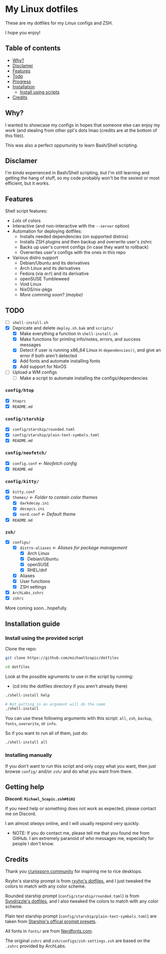 # My Linux dotfiles

These are my dotfiles for my Linux configs and ZSH.

I hope you enjoy!

## Table of contents

- [Why?](https://github.com/michaelScopic/dotfiles#why)
- [Disclamer](https://github.com/michaelScopic/dotfiles#disclamer)
- [Features](https://github.com/michaelScopic/dotfiles#features)
- [Todo](https://github.com/michaelScopic/dotfiles#todo)
- [Progress](https://github.com/michaelScopic/dotfiles#progress)
- [Installation](https://github.com/michaelScopic/dotfiles#installation-guide)
  - [Install using scripts](https://github.com/michaelScopic/dotfiles#install-using-the-provided-script)
- [Credits](https://github.com/michaelScopic/dotfiles#credits)

## Why?

I wanted to showcase my configs in hopes that someone else can enjoy my work (and stealing from other ppl's dots lmao (credits are at the bottom of this file)).

This was also a perfect oppurtunity to learn Bash/Shell scripting.

## Disclamer

I'm _kinda_ experienced in Bash/Shell scripting, but I'm still learning and getting the hang of stuff, so my code probably won't be the sexiest or most efficient, but it works.

## Features

Shell script features:

- _Lots_ of colors
- Interactive (and non-interactive with the `--server` option)
- Automation for deploying dotfiles:
  - Installs needed dependencies (on supported distros)
  - Installs ZSH plugins and then backup and overwrite user's zshrc
  - Backs up user's current configs (in case they want to rollback)
  - Overwrites user's configs with the ones in this repo
- Various distro support
  - Debian/Ubuntu and its derivatives
  - Arch Linux and its derivatives
  - Fedora (via `dnf`) and its derivative
  - openSUSE Tumbleweed
  - Void Linux
  - NixOS/nix-pkgs
  - _More comming soon? (maybe)_

## TODO

- [ ] `shell-install.sh`
- [x] Depricate and delete `deploy.sh.bak` and `scripts/`
  - [x] Make everything a function in `shell-install.sh`
  - [x] Make functions for printing info/notes, errors, and success messages
  - [x] Detect if user is running x86_64 Linux in `dependencies()`, and give an error if both aren't detected
  - [x] Add fonts and automate installing fonts
  - [x] Add support for NixOS

- [ ] Upload a WM configs
  - [ ] Make a script to automate installing the configs/dependencies

### `config/htop`

- [x] `htoprc`
- [x] `README.md`

### `config/starship`

- [x] `config/starship/rounded.toml`
- [x] `config/starship/plain-text-symbols.toml`
- [x] `README.md`

### `config/neofetch/`

- [x] `config.conf` _<- Neofetch config_
- [x] `README.md`

### `config/kitty/`

- [x] `kitty.conf`
- [x] `themes/` _<- Folder to contain color themes_
  - [x] `darkdecay.ini`
  - [x] `decaycs.ini`
  - [x] `nord.conf` _<- Default theme_
- [x] `README.md`

### `zsh/`

- [x] `configs/`
  - [x] `distro-aliases` _<- Aliases for package management_
    - [x] Arch Linux
    - [x] Debian/Ubuntu
    - [x] openSUSE
    - [x] RHEL/dnf
  - [x] Aliases
  - [x] User functions
  - [x] ZSH settings
- [x] `ArchLabs_zshrc`
- [x] `zshrc`

More coming soon...hopefully.

## Installation guide

### Install using the provided script

Clone the repo:

```sh
git clone https://github.com/michaelScopic/dotfiles

cd dotfiles
```

Look at the possible agruments to use in the script by running:

- (cd into the dotfiles directory if you aren't already there)

```sh
./shell-install help

# Not putting in an argument will do the same
./shell-install
```

You can use these following arguments with this script: `all`, `zsh`, `backup`, `fonts`, `overwrite`, or `info`.

So if you want to run all of them, just do:

```sh
./shell-install all
```

### Installing manually

If you don't want to run this script and only copy what you want, then just browse `config/` and/or `zsh/` and do what you want from there.

## Getting help

**Discord: `Michael_Scopic.zsh#0102`**

If you need help or something does not work as expected, please contact me on Discord.

I am almost _always_ online, and I will usually respond very quickly.

- NOTE: If you do contact me, please tell me that you found me from GitHub. I am extremely paranoid of who messages me, especially for people I don't know.

## Credits

Thank you [r/unixporn community](https://reddit.com/r/unixporn) for inspiring me to rice desktops.

Rxyhn's starship prompt is from [rxyhn's dotfiles](https://github.com/rxyhn/dotfiles), and I just tweaked the colors to match with any color scheme.

Rounded starship prompt (`config/starship/rounded.toml`) is from [Syndrizzle's dotfiles](https://github.com/Syndrizzle/hotfiles), and I also tweaked the colors to match with any color scheme.

Plain text starship prompt (`config/starship/plain-text-symbols.toml`) are taken from [Starship's offical prompt presets](https://starship.rs).

All fonts in `fonts/` are from [Nerdfonts.com](https://www.nerdfonts.com).

The original `zshrc` and `zsh/configs/zsh-settings.zsh` are based on the `.zshrc` provided by ArchLabs.
